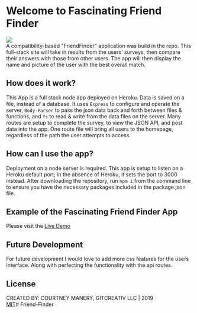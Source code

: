 # Welcome to Fascinating Friend Finder
<img src="https://i.ibb.co/WWvtqWp/fff-app.jpg"><br>
A compatibility-based "FriendFinder" application was build in the repo. This full-stack site will take in results from the users' surveys, then compare their answers with those from other users. The app will then display the name and picture of the user with the best overall match.

## How does it work?
This App is a full stack node app deployed on Heroku. Data is saved on a file, instead of a database. It uses `Express` to configure and operate the server, `Body-Parser` to pass the json data back and forth between files & functions, and `fs` to read & write from the data files on the server. Many routes are setup to complete the survey, to view the JSON API, and post data into the app. One route file will bring all users to the homepage, regardless of the path the user attempts to access.

## How can I use the app?
Deployment on a node server is required. This app is setup to listen on a Heroku default port; in the absence of Heroku, it sets the port to 3000 instead. After downloading the repository, run `npm i` from the command line to ensure you have the necessary packages included in the package.json file.

## Example of the Fascinating Friend Finder App
Please visit the [Live Demo](https://cm-cltdesigner.github.io/Fascinating-Friend-Finder/)


## Future Development
For future development I would love to add more css features for the users interface. Along with perfecting the functionality with the api routes.

## License
CREATED BY: COURTNEY MANERY, GITCREATIV LLC | 2019<br>
[MIT](https://choosealicense.com/licenses/mit/)# Friend-Finder
